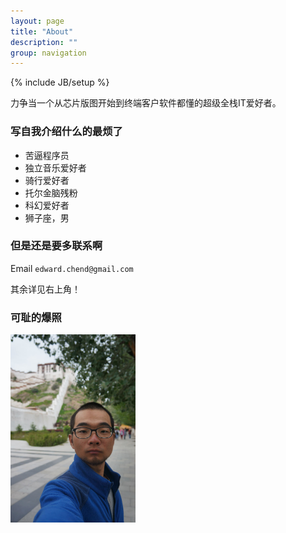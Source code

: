 ```yaml
---
layout: page
title: "About"
description: ""
group: navigation
---
```

{% include JB/setup %}

力争当一个从芯片版图开始到终端客户软件都懂的超级全栈IT爱好者。

### 写自我介绍什么的最烦了

* 苦逼程序员
* 独立音乐爱好者
* 骑行爱好者
* 托尔金脑残粉
* 科幻爱好者
* 狮子座，男

### 但是还是要多联系啊

Email
``edward.chend@gmail.com``

其余详见右上角！

### 可耻的爆照

<img src="/assets/image/portrait.jpg" alt="portrait" style="width: 200px;"/>

